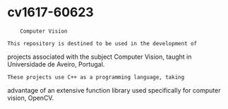 # cv1617-60623
		Computer Vision

	This repository is destined to be used in the development of
projects associated with the subject Computer Vision, taught
in Universidade de Aveiro, Portugal.

	These projects use C++ as a programming language, taking
advantage of an extensive function library used specifically for
computer vision, OpenCV.